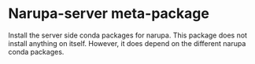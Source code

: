 Narupa-server meta-package
==========================

Install the server side conda packages for narupa. This package does not
install anything on itself. However, it does depend on the different narupa
conda packages.
